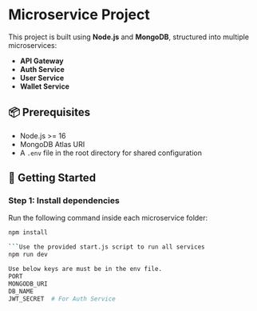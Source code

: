 # Microservice Project

This project is built using **Node.js** and **MongoDB**, structured into multiple microservices:

- **API Gateway**
- **Auth Service**
- **User Service**
- **Wallet Service**

## 📦 Prerequisites

- Node.js >= 16
- MongoDB Atlas URI
- A `.env` file in the root directory for shared configuration

## 🚀 Getting Started

### Step 1: Install dependencies

Run the following command inside each microservice folder:

```bash
npm install

```Use the provided start.js script to run all services
npm run dev

Use below keys are must be in the env file.
PORT
MONGODB_URI
DB_NAME
JWT_SECRET  # For Auth Service